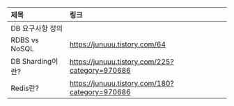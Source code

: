 |제목|링크|
|:---|:---|
|DB 요구사항 정의||
|RDBS vs NoSQL|https://junuuu.tistory.com/64|
|DB Sharding이란?|https://junuuu.tistory.com/225?category=970686|
|Redis란?|https://junuuu.tistory.com/180?category=970686|


